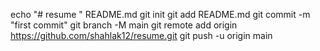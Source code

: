 echo "# resume " README.md
git init
git add README.md
git commit -m "first commit"
git branch -M main
git remote add origin https://github.com/shahlak12/resume.git
git push -u origin main
